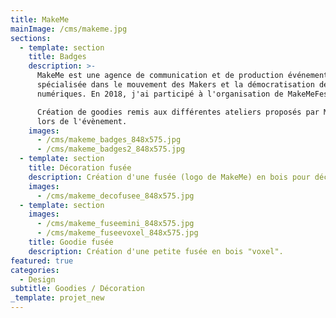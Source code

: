 ```yaml
---
title: MakeMe
mainImage: /cms/makeme.jpg
sections:
  - template: section
    title: Badges
    description: >-
      MakeMe est une agence de communication et de production événementielle
      spécialisée dans le mouvement des Makers et la démocratisation des usages
      numériques. En 2018, j'ai participé à l'organisation de MakeMeFest Angers.

      Création de goodies remis aux différentes ateliers proposés par MakeMe
      lors de l'évènement.
    images:
      - /cms/makeme_badges_848x575.jpg
      - /cms/makeme_badges2_848x575.jpg
  - template: section
    title: Décoration fusée
    description: Création d'une fusée (logo de MakeMe) en bois pour décorer les ateliers.
    images:
      - /cms/makeme_decofusee_848x575.jpg
  - template: section
    images:
      - /cms/makeme_fuseemini_848x575.jpg
      - /cms/makeme_fuseevoxel_848x575.jpg
    title: Goodie fusée
    description: Création d'une petite fusée en bois "voxel".
featured: true
categories:
  - Design
subtitle: Goodies / Décoration
_template: projet_new
---
```


